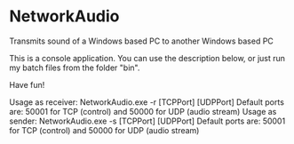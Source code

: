 # NetworkAudio
Transmits sound of a Windows based PC to another Windows based PC

This is a console application. You can use the description below, or just run my batch files from the folder "bin".

Have fun!

Usage as receiver: NetworkAudio.exe -r [TCPPort] [UDPPort]
Default ports are: 50001 for TCP (control) and 50000 for UDP (audio stream)
Usage as sender: NetworkAudio.exe -s <IP Address> [TCPPort] [UDPPort]
Default ports are: 50001 for TCP (control) and 50000 for UDP (audio stream)

